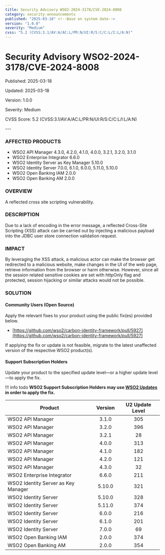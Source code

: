 ```yaml
---
title: Security Advisory WSO2-2024-3178/CVE-2024-8008
category: security-announcements
published: "2025-03-18" <!--Base on system date-->
version: "1.0.0"
severity: "Medium"
cvss: "5.2 (CVSS:3.1/AV:A/AC:L/PR:N/UI:R/S:C/C:L/I:L/A:N)"
---
```


# Security Advisory WSO2-2024-3178/CVE-2024-8008

<p class="doc-info">Published: 2025-03-18</p> <!--Base on system date-->
<p class="doc-info">Updated: 2025-03-18</p>
<p class="doc-info">Version: 1.0.0</p>
<p class="doc-info">Severity: Medium</p>
<p class="doc-info">CVSS Score: 5.2 (CVSS:3.1/AV:A/AC:L/PR:N/UI:R/S:C/C:L/I:L/A:N)</p>
---

### AFFECTED PRODUCTS
* WSO2 API Manager 4.3.0, 4.2.0, 4.1.0, 4.0.0, 3.2.1, 3.2.0, 3.1.0
* WSO2 Enterprise Integrator 6.6.0
* WSO2 Identity Server as Key Manager 5.10.0
* WSO2 Identity Server 7.0.0, 6.1.0, 6.0.0, 5.11.0, 5.10.0
* WSO2 Open Banking IAM 2.0.0
* WSO2 Open Banking AM 2.0.0 


### OVERVIEW
A reflected cross site scripting vulnerability.


### DESCRIPTION
Due to a lack of encoding in the error message, a reflected Cross-Site Scripting (XSS) attack can be carried out by injecting a malicious payload into the JDBC user store connection validation request.


### IMPACT
By leveraging the XSS attack, a malicious actor can make the browser get redirected to a malicious website, make changes in the UI of the web page, retrieve information from the browser or harm otherwise. However, since all the session related sensitive cookies are set with httpOnly flag and protected, session hijacking or similar attacks would not be possible.


### SOLUTION

#### Community Users (Open Source)
Apply the relevant fixes to your product using the public fix(es) provided below.

* [https://github.com/wso2/carbon-identity-framework/pull/5927](https://github.com/wso2/carbon-identity-framework/pull/5927)

If applying the fix or update is not feasible, migrate to the latest unaffected version of the respective WSO2 product(s).


#### Support Subscription Holders

Update your product to the specified update level—or a higher update level—to apply the fix.

!!! info todo
    **WSO2 Support Subscription Holders may use [WSO2 Updates](https://wso2.com/updates/) in order to apply the fix.**

| Product                             | Version | U2 Update Level |
| ----------------------------------- | :-----: | :-------------: |
| WSO2 API Manager                    |  3.1.0  |       305       |
| WSO2 API Manager                    |  3.2.0  |       396       |
| WSO2 API Manager                    |  3.2.1  |       28        |
| WSO2 API Manager                    |  4.0.0  |       313       |
| WSO2 API Manager                    |  4.1.0  |       182       |
| WSO2 API Manager                    |  4.2.0  |       121       |
| WSO2 API Manager                    |  4.3.0  |       32        |
| WSO2 Enterprise Integrator          |  6.6.0  |       211       |
| WSO2 Identity Server as Key Manager | 5.10.0  |       321       |
| WSO2 Identity Server                | 5.10.0  |       328       |
| WSO2 Identity Server                | 5.11.0  |       374       |
| WSO2 Identity Server                |  6.0.0  |       216       |
| WSO2 Identity Server                |  6.1.0  |       201       |
| WSO2 Identity Server                |  7.0.0  |       69        |
| WSO2 Open Banking IAM               |  2.0.0  |       374       |
| WSO2 Open Banking AM                |  2.0.0  |       354       |



